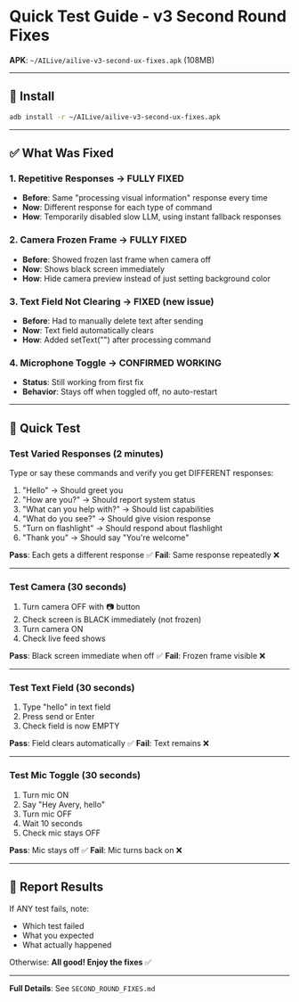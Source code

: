 # Quick Test Guide - v3 Second Round Fixes

**APK**: `~/AILive/ailive-v3-second-ux-fixes.apk` (108MB)

---

## 🚀 Install

```bash
adb install -r ~/AILive/ailive-v3-second-ux-fixes.apk
```

---

## ✅ What Was Fixed

### 1. Repetitive Responses → FULLY FIXED
- **Before**: Same "processing visual information" response every time
- **Now**: Different response for each type of command
- **How**: Temporarily disabled slow LLM, using instant fallback responses

### 2. Camera Frozen Frame → FULLY FIXED
- **Before**: Showed frozen last frame when camera off
- **Now**: Shows black screen immediately
- **How**: Hide camera preview instead of just setting background color

### 3. Text Field Not Clearing → FIXED (new issue)
- **Before**: Had to manually delete text after sending
- **Now**: Text field automatically clears
- **How**: Added setText("") after processing command

### 4. Microphone Toggle → CONFIRMED WORKING
- **Status**: Still working from first fix
- **Behavior**: Stays off when toggled off, no auto-restart

---

## 🧪 Quick Test

### Test Varied Responses (2 minutes)
Type or say these commands and verify you get DIFFERENT responses:

1. "Hello" → Should greet you
2. "How are you?" → Should report system status
3. "What can you help with?" → Should list capabilities
4. "What do you see?" → Should give vision response
5. "Turn on flashlight" → Should respond about flashlight
6. "Thank you" → Should say "You're welcome"

**Pass**: Each gets a different response ✅
**Fail**: Same response repeatedly ❌

---

### Test Camera (30 seconds)
1. Turn camera OFF with 📷 button
2. Check screen is BLACK immediately (not frozen)
3. Turn camera ON
4. Check live feed shows

**Pass**: Black screen immediate when off ✅
**Fail**: Frozen frame visible ❌

---

### Test Text Field (30 seconds)
1. Type "hello" in text field
2. Press send or Enter
3. Check field is now EMPTY

**Pass**: Field clears automatically ✅
**Fail**: Text remains ❌

---

### Test Mic Toggle (30 seconds)
1. Turn mic ON
2. Say "Hey Avery, hello"
3. Turn mic OFF
4. Wait 10 seconds
5. Check mic stays OFF

**Pass**: Mic stays off ✅
**Fail**: Mic turns back on ❌

---

## 📝 Report Results

If ANY test fails, note:
- Which test failed
- What you expected
- What actually happened

Otherwise: **All good! Enjoy the fixes** ✅

---

**Full Details**: See `SECOND_ROUND_FIXES.md`
